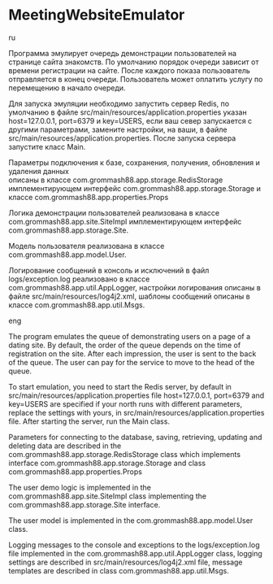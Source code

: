 # MeetingWebsiteEmulator

ru

Программа эмулирует очередь демонстрации пользователей на странице сайта знакомств.
По умолчанию порядок очереди зависит от времени регистрации на сайте.
После каждого показа пользователь отправляется в конец очереди.
Пользователь может оплатить услугу по перемещению в начало очереди.

Для запуска эмуляции необходимо запустить сервер Redis,
по умолчанию в файле src/main/resources/application.properties
указан host=127.0.0.1, port=6379 и key=USERS, если ваш север
запускается с другими параметрами, замените настройки, на ваши, в 
файле src/main/resources/application.properties.
После запуска сервера запустите класс Main.

Параметры подключения к базе, сохранения, получения, обновления и удаления данных  
описаны в классе com.grommash88.app.storage.RedisStorage имплементирующем 
интерфейс com.grommash88.app.storage.Storage и классе com.grommash88.app.properties.Props

Логика демонстрации пользователей реализована в классе com.grommash88.app.site.SiteImpl
имплементирующем интерфейс com.grommash88.app.storage.Site.

Модель пользователя реализована в классе com.grommash88.app.model.User.

Логирование сообщений в консоль и исключений в файл logs/exception.log
реализовано в классе com.grommash88.app.util.AppLogger, настройки логирования 
описаны в файле src/main/resources/log4j2.xml, шаблоны сообщений описаны в классе
com.grommash88.app.util.Msgs.

eng

The program emulates the queue of demonstrating users on a page of a dating site.
By default, the order of the queue depends on the time of registration on the site.
After each impression, the user is sent to the back of the queue.
The user can pay for the service to move to the head of the queue.

To start emulation, you need to start the Redis server,
by default in src/main/resources/application.properties file
host=127.0.0.1, port=6379 and key=USERS are specified if your north
runs with different parameters, replace the settings with yours, in
src/main/resources/application.properties file.
After starting the server, run the Main class.

Parameters for connecting to the database, saving, retrieving, updating and deleting data
are described in the com.grommash88.app.storage.RedisStorage class which implements
interface com.grommash88.app.storage.Storage and class com.grommash88.app.properties.Props

The user demo logic is implemented in the com.grommash88.app.site.SiteImpl class
implementing the com.grommash88.app.storage.Site interface.

The user model is implemented in the com.grommash88.app.model.User class.

Logging messages to the console and exceptions to the logs/exception.log file
implemented in the com.grommash88.app.util.AppLogger class, logging settings
are described in src/main/resources/log4j2.xml file, message templates are described in class
com.grommash88.app.util.Msgs.
